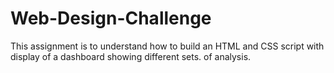 # Web-Design-Challenge
This assignment is to understand how to build an HTML and CSS script with display of a dashboard showing different sets. of analysis.
